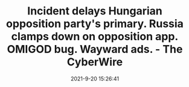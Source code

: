 ---
"title": "Incident delays Hungarian opposition party's primary. Russia clamps down on opposition app. OMIGOD bug. Wayward ads. - The CyberWire"
"date": "2021-9-20 15:26:41"
"feed_name": "GOOGLENEWSINDUSTRIAL"
"feed_website": "https://news.google.com/search?q=industrial%2Bincident&hl=en-US&gl=US&ceid=US:en"
"feed_rss": "https://news.google.com/rss/search?q=industrial%2Bincident&hl=en-US&gl=US&ceid=US:en"
"link": "https://thecyberwire.com/newsletters/daily-briefing/10/181"
"file": "_posts/2021-1-1-ecacc09b236689645012a85b6a9f6d6de52df6de.md"
"accident": "0"
"drilling": "0"
"dead": "0"
"injured": "0"
---
